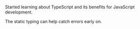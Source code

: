 Started learning about TypeScript and its benefits for JavaScript development.

The static typing can help catch errors early on.